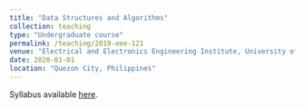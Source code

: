 ```yaml
---
title: "Data Structures and Algorithms"
collection: teaching
type: "Undergraduate course"
permalink: /teaching/2019-eee-121
venue: "Electrical and Electronics Engineering Institute, University of the Philippines"
date: 2020-01-01
location: "Quezon City, Philippines"
---
```


Syllabus available [here](https://drive.google.com/file/d/1px92r-HluErodJT_wlznlhtcHXsmox__/view?usp=sharing).

